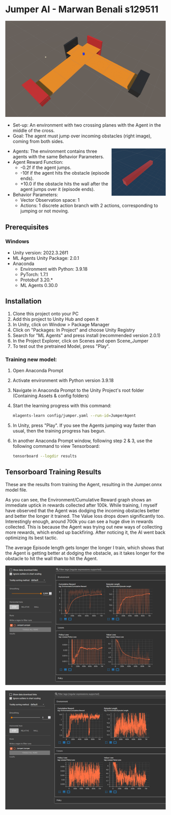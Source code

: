 # Jumper AI - Marwan Benali s129511

![image](https://github.com/AP-IT-GH/jumper-assignment-BlackMagicianX/blob/main/images/Environment.png)

- Set-up: An environment with two crossing planes with the Agent in the middle of the cross.
- Goal: The agent must jump over incoming obstacles (right image), coming from both sides.
 <img src="images/Obstacle.png" width="170" height="148" alt="obstacle" align="right" />
 
- Agents: The environment contains three agents with the same Behavior
  Parameters.
- Agent Reward Function:
  - -0.2f if the agent jumps.
  - -10f if the agent hits the obstacle (episode ends).
  - +10.0 if the obstacle hits the wall after the agent jumps over it (episode ends).
- Behavior Parameters:
  - Vector Observation space: 1
  - Actions: 1 discrete action branch with 2 actions, corresponding to jumping or not moving.

## Prerequisites

### Windows
- Unity version: 2022.3.26f1
- ML Agents Unity Package: 2.0.1
- Anaconda
  - Environment with Python: 3.9.18
  - PyTorch: 1.7.1
  - Protobuf 3.20.*
  - ML Agents 0.30.0

## Installation
1. Clone this project onto your PC
2. Add this project to Unity Hub and open it
3. In Unity, click on Window > Package Manager
4. Click on "Packages: In Project" and choose Unity Registry
5. Search for "ML Agents" and press install (recommended version 2.0.1)
6. In the Project Explorer, click on Scenes and open Scene_Jumper
7. To test out the pretrained Model, press "Play".
### Training new model:
1. Open Anaconda Prompt
2. Activate environment with Python version 3.9.18
3. Navigate in Anaconda Prompt to the Unity Project's root folder (Containing Assets & config folders)
4. Start the learning progress with this command:
    
    ```bash
    mlagents-learn config/jumper.yaml --run-id=JumperAgent
    ```
5. In Unity, press "Play". If you see the Agents jumping way faster than usual, then the training progress has begun.
6. In another Anaconda Prompt window, following step 2 & 3, use the following command to view Tensorboard:
 
    ```bash
    tensorboard --logdir results
    ```

## Tensorboard Training Results
These are the results from training the Agent, resulting in the Jumper.onnx model file.

As you can see, the Environment/Cumulative Reward graph shows an immediate uptick in rewards collected after 100k. While training, I myself have observed that the Agent was dodging the incoming obstacles better and better the longer it trained. The Value loss drops down significantly too.
Interestingly enough, around 700k you can see a huge dive in rewards collected. This is because the Agent was trying out new ways of collecting more rewards, which ended up backfiring. After noticing it, the AI went back optimizing its best tactic.

The average Episode length gets longer the longer I train, which shows that the Agent is getting better at dodging the obstacle, as it takes longer for the obstacle to hit the wall than to hit the Agent.

![image](https://github.com/AP-IT-GH/jumper-assignment-BlackMagicianX/blob/main/images/Smooth.png)

![image](https://github.com/AP-IT-GH/jumper-assignment-BlackMagicianX/blob/main/images/Direct.png)
#
